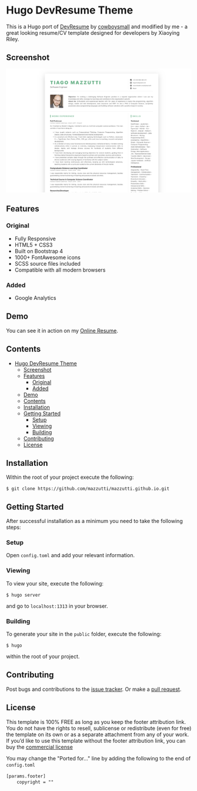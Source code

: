 # Hugo DevResume Theme

This is a Hugo port of [DevResume](//github.com/xriley/DevResume-Theme) by [cowboysmall](https://github.com/cowboysmall-tools/hugo-devresume-theme.git) and modified by me - a great looking resume/CV template 
designed for developers by Xiaoying Riley.

## Screenshot

![DevResume screenshot](https://raw.githubusercontent.com/mazzutti/mazzutti.github.io/main/images/screenshot.png)

## Features

### Original

- Fully Responsive
- HTML5 + CSS3
- Built on Bootstrap 4
- 1000+ FontAwesome icons
- SCSS source files included
- Compatible with all modern browsers

### Added

- Google Analytics

## Demo

You can see it in action on my [Online Resume](https://mazzutti.github.io/). 

## Contents

- [Hugo DevResume Theme](#hugo-devresume-theme)
  - [Screenshot](#screenshot)
  - [Features](#features)
    - [Original](#original)
    - [Added](#added)
  - [Demo](#demo)
  - [Contents](#contents)
  - [Installation](#installation)
  - [Getting Started](#getting-started)
    - [Setup](#setup)
    - [Viewing](#viewing)
    - [Building](#building)
  - [Contributing](#contributing)
  - [License](#license)

## Installation

Within the root of your project execute the following:

    $ git clone https://github.com/mazzutti/mazzutti.github.io.git

## Getting Started

After successful installation as a minimum you need to take the following steps:

### Setup

Open `config.toml` and add your relevant information.

### Viewing

To view your site, execute the following: 

    $ hugo server

and go to `localhost:1313` in your browser.

### Building

To generate your site in the `public` folder, execute the following:

    $ hugo

within the root of your project.

## Contributing

Post bugs and contributions to the [issue tracker](//github.com/cowboysmall-tools/hugo-devresume-theme/issues). 
Or make a [pull request](//github.com/cowboysmall-tools/hugo-devresume-theme/pulls).

## License

This template is 100% FREE as long as you keep the footer attribution link. You do not have the rights to resell, 
sublicense or redistribute (even for free) the template on its own or as a separate attachment from any of your work.
If you’d like to use this template without the footer attribution link, you can buy the 
[commercial license](https://themes.3rdwavemedia.com/bootstrap-templates/resume/devresume-free-bootstrap-4-resume-cv-template-for-developers/)

You may change the "Ported for..." line by adding the following to the end of `config.toml`

    [params.footer]
        copyright = ""
